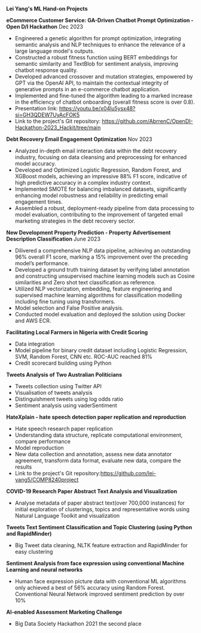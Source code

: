 **Lei Yang's ML Hand-on Projects**

**eCommerce Customer Service: GA-Driven Chatbot Prompt Optimization - Open D/I Hackathon**      Dec 2023
* Engineered a genetic algorithm for prompt optimization, integrating semantic analysis and NLP techniques to enhance the relevance of a large language model's outputs.
* Constructed a robust fitness function using BERT embeddings for semantic similarity and TextBlob for sentiment analysis, improving chatbot response quality.
* Developed advanced crossover and mutation strategies, empowered by GPT via the OpenAI API, to maintain the contextual integrity of generative prompts in an e-commerce chatbot application.
* Implemented and fine-tuned the algorithm leading to a marked increase in the efficiency of chatbot onboarding (overall fitness score is over 0.8).
* Presentation link: https://youtu.be/x04lu5ysx48?si=GH3QDEW7UyAcFOK5
* Link to the project's Git repository: https://github.com/AbrrenC/OpenDI-Hackathon-2023_Hackit/tree/main

**Debt Recovery Email Engagement Optimization**                                                 Nov 2023
* Analyzed in-depth email interaction data within the debt recovery industry, focusing on data cleansing and preprocessing for enhanced model accuracy.
* Developed and Optimized Logistic Regression, Random Forest, and XGBoost models, achieving an impressive 88% F1 score, indicative of high predictive accuracy in a complex industry context.
* Implemented SMOTE for balancing imbalanced datasets, significantly enhancing model robustness and reliability in predicting email engagement times.
* Assembled a robust, deployment-ready pipeline from data processing to model evaluation, contributing to the improvement of targeted email marketing strategies in the debt recovery sector.

**New Development Property Prediction - Property Advertisement Description Classification**     June 2023
* Dilivered a comprehensive NLP data pipeline, achieving an outstanding 96% overall F1 score, marking a 15% improvement over the preceding model’s performance. 
* Developed a ground truth training dataset by verifying label annotation and constructing unsupervised machine learning models such as Cosine similarities and Zero shot text classification as reference.
* Utilized NLP vectorization, embedding, feature engineering and supervised machine learning algorithms for classification modelling including fine tuning using transformers.
* Model selection and False Positive analysis.
* Conducted model evaluation and deployed the solution using Docker and AWS ECR.


**Facilitating Local Farmers in Nigeria with Credit Scoring** 
* Data integration
* Model pipeline for binary credit dataset including Logistic Regression, SVM, Random Forest, CNN etc. ROC-AUC reached 81% 
* Credit scorecard building using Python  

**Tweets Analysis of Two Australian Politicians**   
* Tweets collection using Twitter API
* Visualisation of tweets analysis
* Distinguishment tweets using log odds ratio 
* Sentiment analysis using vaderSentiment 
                
**HateXplain - hate speech detection paper replication and reproduction**   
* Hate speech research paper replication 
* Understanding data structure, replicate computational environment, compare performance
* Model reproduction
* New data collection and annotation, assess new data annotator agreement, transform data format, evaluate new data, compare the results
* Link to the project's Git repository:https://github.com/lei-yang5/COMP8240project

**COVID-19 Research Paper Abstract Text Analysis and Visualization**   
* Analyse metadata of paper abstract text(over 700,000 instances) for initial exploration of clusterings, topics and representative words using Natural Language Toolkit and visualization 

**Tweets Text Sentiment Classification and Topic Clustering (using Python and RapidMinder)**      
* Big Tweet data cleaning, NLTK feature extraction and RapidMinder for easy clustering

**Sentiment Analysis from face expression using conventional Machine Learning and neural networks**      
* Human face expression picture data with conventional ML algorithms only achieved a best of 56% accuracy using Random Forest. Conventional Neural Network improved sentiment prediction by over 10%

**AI-enabled Assessment Marketing Challenge**     
* Big Data Society Hackathon 2021 the second place
